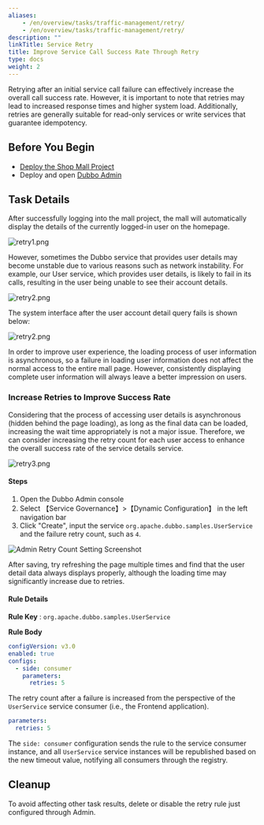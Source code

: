 ```yaml
---
aliases:
    - /en/overview/tasks/traffic-management/retry/
    - /en/overview/tasks/traffic-management/retry/
description: ""
linkTitle: Service Retry
title: Improve Service Call Success Rate Through Retry
type: docs
weight: 2
---
```




Retrying after an initial service call failure can effectively increase the overall call success rate. However, it is important to note that retries may lead to increased response times and higher system load. Additionally, retries are generally suitable for read-only services or write services that guarantee idempotency.

## Before You Begin
* [Deploy the Shop Mall Project](../#deploying-the-mall-system)
* Deploy and open [Dubbo Admin](../../../reference-manual/architecture/)

## Task Details

After successfully logging into the mall project, the mall will automatically display the details of the currently logged-in user on the homepage.

![retry1.png](/imgs/v3/tasks/retry/retry1.png)

However, sometimes the Dubbo service that provides user details may become unstable due to various reasons such as network instability. For example, our User service, which provides user details, is likely to fail in its calls, resulting in the user being unable to see their account details.

![retry2.png](/imgs/v3/tasks/retry/retry2.png)

The system interface after the user account detail query fails is shown below:

![retry2.png](/imgs/v3/tasks/retry/retry4.png)

In order to improve user experience, the loading process of user information is asynchronous, so a failure in loading user information does not affect the normal access to the entire mall page. However, consistently displaying complete user information will always leave a better impression on users.
### Increase Retries to Improve Success Rate

Considering that the process of accessing user details is asynchronous (hidden behind the page loading), as long as the final data can be loaded, increasing the wait time appropriately is not a major issue. Therefore, we can consider increasing the retry count for each user access to enhance the overall success rate of the service details service.

![retry3.png](/imgs/v3/tasks/retry/retry3.png)

#### Steps
1. Open the Dubbo Admin console
2. Select 【Service Governance】>【Dynamic Configuration】 in the left navigation bar
3. Click "Create", input the service `org.apache.dubbo.samples.UserService` and the failure retry count, such as `4`.

![Admin Retry Count Setting Screenshot](/imgs/v3/tasks/retry/retry_admin.png)

After saving, try refreshing the page multiple times and find that the user detail data always displays properly, although the loading time may significantly increase due to retries.

#### Rule Details

**Rule Key** : `org.apache.dubbo.samples.UserService`

**Rule Body**

```yaml
configVersion: v3.0
enabled: true
configs:
  - side: consumer
    parameters:
      retries: 5
```

The retry count after a failure is increased from the perspective of the `UserService` service consumer (i.e., the Frontend application).

```yaml
parameters:
  retries: 5
```

The `side: consumer` configuration sends the rule to the service consumer instance, and all `UserService` service instances will be republished based on the new timeout value, notifying all consumers through the registry.

## Cleanup
To avoid affecting other task results, delete or disable the retry rule just configured through Admin.

